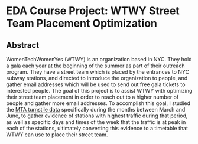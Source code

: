 # EDA Course Project: WTWY Street Team Placement Optimization

## Abstract

WomenTechWomenYes (WTWY) is an organization based in NYC. They hold a gala each year at the beginning of the summer as part of their outreach program. They have a street team which is placed by the entrances to NYC subway stations, and directed to introduce the organization to people, and gather email addresses which will be used to send out free gala tickets to interested people. The goal of this project is to assist WTWY with optimizing their street team placement in order to reach out to a higher number of people and gather more email addresses. To accomplish this goal, I studied the [MTA turnstile data](http://web.mta.info/developers/turnstile.html) specifically during the months between March and June, to gather evidence of stations with highest traffic during that period, as well as specific days and times of the week that the traffic is at peak in each of the stations, ultimately converting this evidence to a timetable that WTWY can use to place their street team.
